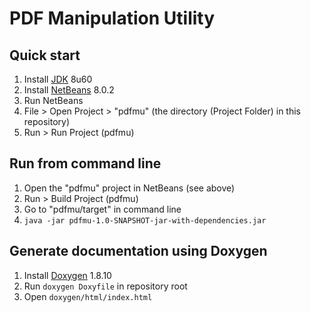 # PDF Manipulation Utility

## Quick start

1. Install [JDK](http://www.oracle.com/technetwork/java/javase/downloads/index.html) 8u60
2. Install [NetBeans](https://netbeans.org/downloads/) 8.0.2
3. Run NetBeans
4. File > Open Project > "pdfmu" (the directory (Project Folder) in this repository)
5. Run > Run Project (pdfmu)

## Run from command line

1. Open the "pdfmu" project in NetBeans (see above)
2. Run > Build Project (pdfmu)
3. Go to "pdfmu/target" in command line
4. `java -jar pdfmu-1.0-SNAPSHOT-jar-with-dependencies.jar`

## Generate documentation using Doxygen

1. Install [Doxygen](http://www.stack.nl/~dimitri/doxygen/) 1.8.10
2. Run `doxygen Doxyfile` in repository root
3. Open `doxygen/html/index.html`
